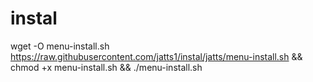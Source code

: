 # instal

wget -O menu-install.sh https://raw.githubusercontent.com/jatts1/instal/jatts/menu-install.sh && chmod +x menu-install.sh && ./menu-install.sh
